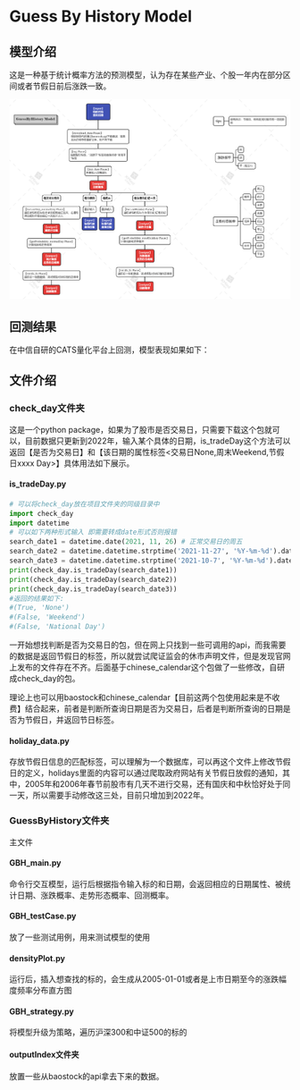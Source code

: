 # Guess By History Model

## 模型介绍
这是一种基于统计概率方法的预测模型，认为存在某些产业、个股一年内在部分区间或者节假日前后涨跌一致。

![image](https://github.com/China-chenzhibo/GuessByHistory-Model/blob/f70a72aeeb7ff64372870a27932735f4388d0690/images/GBHMpic.png)

## 回测结果
在中信自研的CATS量化平台上回测，模型表现如果如下：

## 文件介绍
### check_day文件夹
这是一个python package，如果为了股市是否交易日，只需要下载这个包就可以，目前数据只更新到2022年，输入某个具体的日期，is_tradeDay这个方法可以返回【是否为交易日】和【该日期的属性标签<交易日None,周末Weekend,节假日xxxx Day>】具体用法如下展示。

#### is_tradeDay.py
```python
# 可以将check_day放在项目文件夹的同级目录中
import check_day
import datetime
# 可以如下两种形式输入 即需要转成date形式否则报错
search_date1 = datetime.date(2021, 11, 26) # 正常交易日的周五
search_date2 = datetime.datetime.strptime('2021-11-27', '%Y-%m-%d').date()  # 周末
search_date3 = datetime.datetime.strptime('2021-10-7', '%Y-%m-%d').date() # 国庆节
print(check_day.is_tradeDay(search_date1))
print(check_day.is_tradeDay(search_date2))
print(check_day.is_tradeDay(search_date3))
#返回的结果如下:
#(True, 'None')
#(False, 'Weekend')
#(False, 'National Day')
```

一开始想找判断是否为交易日的包，但在网上只找到一些可调用的api，而我需要的数据是返回节假日的标签，所以就尝试爬证监会的休市声明文件，但是发现官网上发布的文件存在不齐。后面基于chinese_calendar这个包做了一些修改，自研成check_day的包。 <br>

理论上也可以用baostock和chinese_calendar【目前这两个包使用起来是不收费】结合起来，前者是判断所查询日期是否为交易日，后者是判断所查询的日期是否为节假日，并返回节日标签。

#### holiday_data.py
存放节假日信息的匹配标签，可以理解为一个数据库，可以再这个文件上修改节假日的定义，holidays里面的内容可以通过爬取政府网站有关节假日放假的通知，其中，2005年和2006年春节前股市有几天不进行交易，还有国庆和中秋恰好处于同一天，所以需要手动修改这三处，目前只增加到2022年。


### GuessByHistory文件夹
主文件


#### GBH_main.py
命令行交互模型，运行后根据指令输入标的和日期，会返回相应的日期属性、被统计日期、涨跌概率、走势形态概率、回测概率。
#### GBH_testCase.py
放了一些测试用例，用来测试模型的使用
#### densityPlot.py
运行后，插入想查找的标的，会生成从2005-01-01或者是上市日期至今的涨跌幅度频率分布直方图
#### GBH_strategy.py
将模型升级为策略，遍历沪深300和中证500的标的
#### outputIndex文件夹
放置一些从baostock的api拿去下来的数据。
